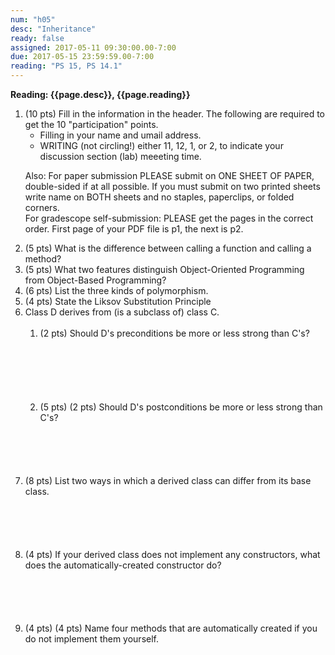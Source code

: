 ```yaml
---
num: "h05"
desc: "Inheritance"
ready: false
assigned: 2017-05-11 09:30:00.00-7:00
due: 2017-05-15 23:59:59.00-7:00
reading: "PS 15, PS 14.1"
---
```

 
 <div style='display:none'>
https://ucsb-cs32-s17.github.io/hwk/h05/
</div>

<b>Reading: {{page.desc}},  {{page.reading}}</b>
 
<ol start="1">

<li>(10 pts) Fill in the information in the header. The following are required to get the 10 "participation" points.
    <ul>
    <li>Filling in your name and umail address.<br /></li>
    <li>WRITING (not circling!) either 11, 12, 1, or 2, to indicate your discussion section (lab) meeeting time.<br /></li>
    </ul>
    <p>Also: For paper submission PLEASE submit on ONE SHEET OF PAPER, double-sided if at all possible. If you must submit  on two printed sheets write name on BOTH sheets and no staples, paperclips, or folded corners.<br />
    For gradescope self-submission: PLEASE get the pages in the correct order. First page of your PDF file is p1, the next is p2.</p>
 </li> 

 <li>(5 pts) What is the difference between calling a function and calling a method?
 </li>
 
 
  <li>(5 pts) What two features distinguish Object-Oriented Programming from Object-Based Programming?
 </li>

  <li>(6 pts) List the three kinds of polymorphism.</li>
  
  
  <li>(4 pts) State the Liksov Substitution Principle</li>
  
  
  
<div class="pagebreak"></div>


  <li>Class D derives from (is a subclass of) class C. 
  <ol>
    <li style='margin-bottom:6em;'>(2 pts) Should D's preconditions be more or less strong than C's?</li>
    <li style='margin-bottom:6em;'>(5 pts) (2 pts) Should D's postconditions be more or less strong than C's?</li>
  </ol>
  </li>

  <li style='margin-bottom:6em;'>(8 pts) List two ways in which a derived class can differ from its base class.</li>

  <li style='margin-bottom:6em;'>(4 pts) If your derived class does not implement any constructors, what does the automatically-created constructor do?</li>


  <li style='margin-bottom:6em;'>(4 pts) (4 pts) Name four methods that are automatically created if you do not implement them yourself.</li>

</ol>
